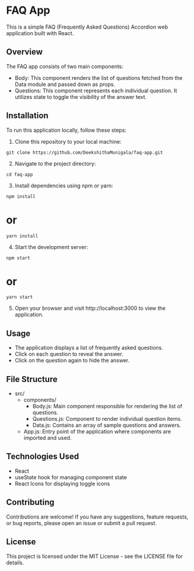 # FAQ App
This is a simple FAQ (Frequently Asked Questions) Accordion web application built with React.

## Overview
The FAQ app consists of two main components:

- Body: This component renders the list of questions fetched from the Data module and passed down as props.
- Questions: This component represents each individual question. It utilizes state to toggle the visibility of the answer text.

## Installation
To run this application locally, follow these steps:

1. Clone this repository to your local machine:

```git clone https://github.com/DeekshithaMunigala/faq-app.git```

2. Navigate to the project directory:

`cd faq-app`

3. Install dependencies using npm or yarn:

`npm install`
# or
`yarn install`

4. Start the development server:

`npm start`
# or
`yarn start`

5. Open your browser and visit http://localhost:3000 to view the application.

## Usage
- The application displays a list of frequently asked questions.
- Click on each question to reveal the answer.
- Click on the question again to hide the answer.

## File Structure
- src/
    - components/
        - Body.js: Main component responsible for rendering the list of questions.
        - Questions.js: Component to render individual question items.
        - Data.js: Contains an array of sample questions and answers.
    - App.js: Entry point of the application where components are imported and used.


## Technologies Used
- React
- useState hook for managing component state
- React Icons for displaying toggle icons

## Contributing
Contributions are welcome! If you have any suggestions, feature requests, or bug reports, please open an issue or submit a pull request.

## License
This project is licensed under the MIT License - see the LICENSE file for details.
